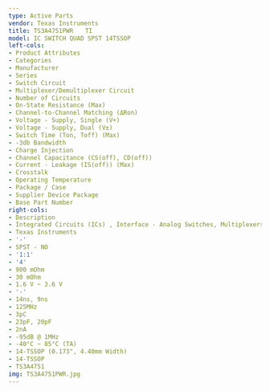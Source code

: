```yaml
---
type: Active Parts
vendor: Texas Instruments
title: TS3A4751PWR　　TI
model: IC SWITCH QUAD SPST 14TSSOP
left-cols:
- Product Attributes
- Categories
- Manufacturer
- Series
- Switch Circuit
- Multiplexer/Demultiplexer Circuit
- Number of Circuits
- On-State Resistance (Max)
- Channel-to-Channel Matching (ΔRon)
- Voltage - Supply, Single (V+)
- Voltage - Supply, Dual (V±)
- Switch Time (Ton, Toff) (Max)
- -3db Bandwidth
- Charge Injection
- Channel Capacitance (CS(off), CD(off))
- Current - Leakage (IS(off)) (Max)
- Crosstalk
- Operating Temperature
- Package / Case
- Supplier Device Package
- Base Part Number
right-cols:
- Description
- Integrated Circuits (ICs) , Interface - Analog Switches, Multiplexers, Demultiplexers
- Texas Instruments
- '-'
- SPST - NO
- '1:1'
- '4'
- 900 mOhm
- 30 mOhm
- 1.6 V ~ 3.6 V
- '-'
- 14ns, 9ns
- 125MHz
- 3pC
- 23pF, 20pF
- 2nA
- -95dB @ 1MHz
- -40°C ~ 85°C (TA)
- 14-TSSOP (0.173", 4.40mm Width)
- 14-TSSOP
- TS3A4751
img: TS3A4751PWR.jpg
---
```

